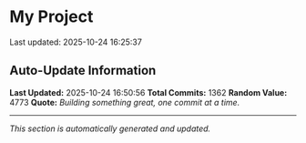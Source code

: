 # My Project


Last updated: 2025-10-24 16:25:37

























































































































































































































































































































































































































































































































































































































































































































































































































































































































































































































































































































































































































































































































































































































































































































































































































































































































































































































## Auto-Update Information

**Last Updated:** 2025-10-24 16:50:56
**Total Commits:** 1362
**Random Value:** 4773
**Quote:** _Building something great, one commit at a time._

---
_This section is automatically generated and updated._